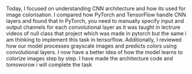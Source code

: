 Today, I focused on understanding CNN architecture and how its used for image colorisation. I compared how PyTorch and TensorFlow handle CNN layers and found that
In PyTorch, you need to manually specify input and output channels for each convolutional layer as it was taught in lectrure videos of null class that project which was made in pytorch but the same i am thinking to implement this task in tensorflow.
Additionally, I reviewed how our model processes grayscale images and predicts colors using convolutional layers. I now have a better idea of how the model learns to colorize images step by step. I have made the architecture code and tomoworow i will complete the task

